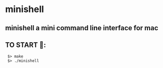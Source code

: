 # minishell
## minishell a mini command line interface for mac

## TO START 🚀:

```
 $> make
 $> ./minishell
``` 
